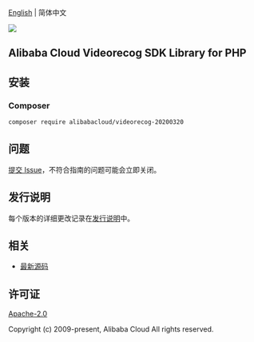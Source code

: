 [English](README.md) | 简体中文

![](https://aliyunsdk-pages.alicdn.com/icons/AlibabaCloud.svg)

## Alibaba Cloud Videorecog SDK Library for PHP

## 安装

### Composer

```bash
composer require alibabacloud/videorecog-20200320
```

## 问题

[提交 Issue](https://github.com/aliyun/alibabacloud-sdk/issues/new)，不符合指南的问题可能会立即关闭。

## 发行说明

每个版本的详细更改记录在[发行说明](./ChangeLog.txt)中。

## 相关

* [最新源码](https://github.com/aliyun/alibabacloud-sdk)

## 许可证

[Apache-2.0](http://www.apache.org/licenses/LICENSE-2.0)

Copyright (c) 2009-present, Alibaba Cloud All rights reserved.
